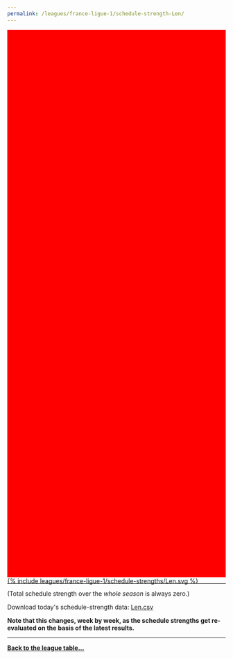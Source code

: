 ```yaml
---
permalink: /leagues/france-ligue-1/schedule-strength-Len/
---
```


<style>
.svg-wrap {
    background-color:red;
    height:0;
    padding-top:250%; /* 350px/550px */
    position: relative;
}

svg {
    background-color: white;
    height: 100%;
    display:block;
    width: 100%;
    position: absolute;
    top:0;
    left:0;
}
</style>


<div class="svg-wrap">
{% include leagues/france-ligue-1/schedule-strengths/Len.svg %}
</div>

-----

(Total schedule strength over the *whole season* is always zero.)


Download today's schedule-strength data: [Len.csv](/assets/leagues/france-ligue-1/2025/schedule-strengths/Len.csv)

**Note that this changes, week by week, as the schedule strengths get re-evaluated on the
basis of the latest results.**

-----

[**Back to the league table...**](/leagues/france-ligue-1)


